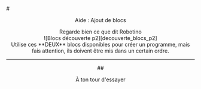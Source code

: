 #<center>Aide : Ajout de blocs</center>

<center>Regarde bien ce que dit Robotino</center>

<center>![Blocs découverte p2][decouverte_blocs_p2]<center>


<center>Utilise ces **DEUX** blocs disponibles pour créer un programme, mais fais attention, ils doivent être mis dans un certain ordre.</center>

***

##<span style="color: #800080"><center>À ton tour d'essayer</center></span>

[decouverte_blocs_p2]: img/decouverte_blocs_p2.png
